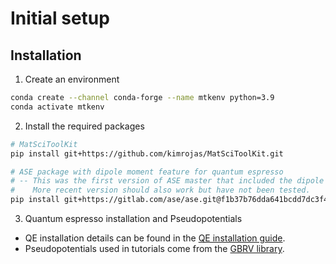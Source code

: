 # Initial setup

## Installation

1. Create an environment

```bash
conda create --channel conda-forge --name mtkenv python=3.9
conda activate mtkenv
```

2. Install the required packages

```bash
# MatSciToolKit
pip install git+https://github.com/kimrojas/MatSciToolKit.git

# ASE package with dipole moment feature for quantum espresso
# -- This was the first version of ASE master that included the dipole moment feature.
#    More recent version should also work but have not been tested. 
pip install git+https://gitlab.com/ase/ase.git@f1b37b76dda641bcdd7dc3f41a5aa243659f4a99
```

3. Quantum espresso installation and Pseudopotentials

- QE installation details can be found in the [QE installation guide](https://kimrojas.github.io/digital-alchemy/docs/recipes/qe/qe-smith.html).
- Pseudopotentials used in tutorials come from the [GBRV library](https://www.physics.rutgers.edu/gbrv/).